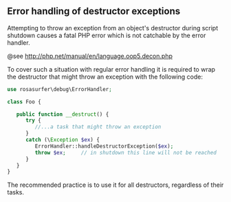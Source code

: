 Error handling of destructor exceptions
---------------------------------------

Attempting to throw an exception from an object's destructor during script shutdown
causes a fatal PHP error which is not catchable by the error handler.

@see http://php.net/manual/en/language.oop5.decon.php

To cover such a situation with regular error handling it is required to wrap the
destructor that might throw an exception with the following code:

```php
use rosasurfer\debug\ErrorHandler;

class Foo {

   public function __destruct() {
      try {
         //...a task that might throw an exception
      }
      catch (\Exception $ex) {
         ErrorHandler::handleDestructorException($ex);
         throw $ex;     // in shutdown this line will not be reached
      }
   }
}
```

The recommended practice is to use it for all destructors, regardless of their
tasks.

